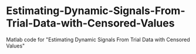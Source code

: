 # Estimating-Dynamic-Signals-From-Trial-Data-with-Censored-Values
Matlab code for "Estimating Dynamic Signals From Trial Data with Censored Values"
